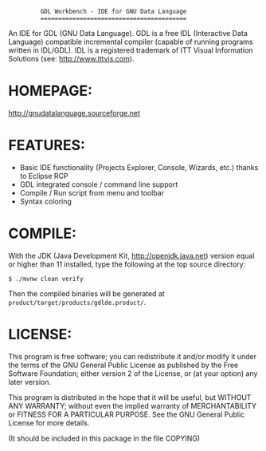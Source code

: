              GDL Workbench - IDE for GNU Data Language
             =========================================

An IDE for GDL (GNU Data Language). GDL is a free IDL (Interactive Data Language)
compatible incremental compiler (capable of running programs written in IDL/GDL).
IDL is a registered trademark of ITT Visual Information Solutions 
(see: http://www.ittvis.com).


HOMEPAGE:
=========

http://gnudatalanguage.sourceforge.net


FEATURES:
=========

- Basic IDE functionality (Projects Explorer, Console, Wizards, etc.) thanks to Eclipse RCP
- GDL integrated console / command line support
- Compile / Run script from menu and toolbar
- Syntax coloring


COMPILE:
========

With the JDK (Java Development Kit, http://openjdk.java.net) version equal or higher than 11
installed, type the following at the top source directory:

```shell
$ ./mvnw clean verify
```

Then the compiled binaries will be generated at `product/target/products/gdlde.product/`.


LICENSE:
========

This program is free software; you can redistribute it and/or modify
it under the terms of the GNU General Public License as published by
the Free Software Foundation; either version 2 of the License, or
(at your option) any later version.

This program is distributed in the hope that it will be useful,
but WITHOUT ANY WARRANTY; without even the implied warranty of
MERCHANTABILITY or FITNESS FOR A PARTICULAR PURPOSE. See the GNU
General Public License for more details.

(It should be included in this package in the file COPYING)

